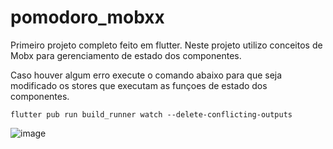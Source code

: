 # pomodoro_mobxx

Primeiro projeto completo feito em flutter.
Neste projeto utilizo conceitos de Mobx para gerenciamento de estado dos componentes.

Caso houver algum erro execute o comando abaixo para que seja modificado os stores que executam as funçoes de estado dos componentes.
```
flutter pub run build_runner watch --delete-conflicting-outputs
```

![image](https://drive.google.com/uc?export=view&id=1Wt7snfBmODwELQ3jrLHFyy34FQzYIX9- "Teste Pomodoro")
